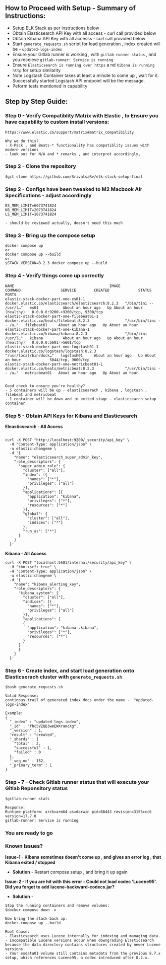 ## How to Proceed with Setup - Summary of Instructions:
- Setup ELK Stack as per instructions below
- Obtain Elasticsearch API Key with all access - curl call provided below
- Obtain Kibana API Key with all accesss - curl call provided below
- Start `generate_requests.sh` script for load generation , index created will be - `updated-logs-index`
- Ensure your Gitlab runner is working , with `gitlab-runner status` , and you receieve `gitlab-runner: Service is running`
- Ensure `Elasticsearch is running over https` a nd `Kibana is running http` for setup similarity
- Note Logstash Container takes at least a minute to come up , wait for it. Successfully started Logstash API endpoint will be the message.
- Peform tests mentioned in capability 
 

## Step by Step Guide:

### Step 0 - Verify Compatiblity Matrix with Elastic , to Ensure you have capability to custom install versions:
```
https://www.elastic.co/support/matrix#matrix_compatibility

Why we do this? 
- X-Pack , and Beats-* functionality has compatiblity issues with modern versions 
- look out for N/A and * remarks , and interpret accordingly, 
```

### Step 2 - Clone the repository
```
$git clone https://github.com/SrivatsaRv/elk-stack-setup-final
```

### Step 2 - Configs have been tweaked to M2 Macbook Air Specifications - adjust accordingly
```
ES_MEM_LIMIT=6073741824
KB_MEM_LIMIT=2073741824
LS_MEM_LIMIT=1073741824

- should be reviewed actually, doesn't need this much
```

### Step 3 - Bring up the compose setup
```
docker compose up 
or
docker compose up --build
or
$STACK_VERSION=8.2.3 docker compose up --build
```


### Step 4 - Verify things come up correctly 
```
NAME                                           IMAGE                                                 COMMAND                  SERVICE        CREATED             STATUS                       PORTS
elastic-stack-docker-part-one-es01-1           docker.elastic.co/elasticsearch/elasticsearch:8.2.3   "/bin/tini -- /usr/l…"   es01           About an hour ago   Up About an hour (healthy)   0.0.0.0:9200->9200/tcp, 9300/tcp
elastic-stack-docker-part-one-filebeat01-1     docker.elastic.co/beats/filebeat:8.2.3                "/usr/bin/tini -- /u…"   filebeat01     About an hour ago   Up About an hour             
elastic-stack-docker-part-one-kibana-1         docker.elastic.co/kibana/kibana:8.2.3                 "/bin/tini -- /usr/l…"   kibana         About an hour ago   Up About an hour (healthy)   0.0.0.0:5601->5601/tcp
elastic-stack-docker-part-one-logstash01-1     docker.elastic.co/logstash/logstash:8.2.3             "/usr/local/bin/dock…"   logstash01     About an hour ago   Up About an hour             5044/tcp, 9600/tcp
elastic-stack-docker-part-one-metricbeat01-1   docker.elastic.co/beats/metricbeat:8.2.3              "/usr/bin/tini -- /u…"   metricbeat01   About an hour ago   Up About an hour             


Good check to ensure you're healthy?
- 5 containers will be up - elasticsearach , kibana , logstash , filebeat and metricbeat
- 1 container will be down and in exited stage - elasticsearch setup container
```

### Step 5 - Obtain API Keys for Kibana and Elasticsearch
**Eleasticsearch - All Access**
```

curl -X POST "http://localhost:9200/_security/api_key" \
  -H "Content-Type: application/json" \
  -u elastic:changeme \
  -d '{
    "name": "elasticsearch_super_admin_key",
    "role_descriptors": {
      "super_admin_role": {
        "cluster": ["all"],
        "index": [{
          "names": ["*"],
          "privileges": ["all"]
        }],
        "applications": [{
          "application": "kibana",
          "privileges": ["*"],
          "resources": ["*"]
        }],
        "global": { 
          "cluster": ["all"],
          "indices": ["*"]
        },
        "run_as": ["*"]
      }
    }
  }'
```

**Kibana - All Access**
```
curl -X POST "localhost:5601/internal/security/api_key" \
  -H "kbn-xsrf: true" \
  -H "Content-Type: application/json" \
  -u elastic:changeme \
  -d '{
    "name": "kibana_alerting_key",
    "role_descriptors": {
      "kibana_system": {
        "cluster": ["all"],
        "indices": [{
          "names": ["*"],
          "privileges": ["all"]
        }],
        "applications": [
        {
          "application": "kibana-.kibana",
          "privileges": ["*"],
          "resources": ["*"]
        }
      ]
      }
    }
  }'
```

### Step 6 - Create index, and start load generation onto Elasticserach cluster with  `generate_requests.sh`
```
$bash generate_requests.sh

Valid Response:
continous trail of generated index docs under the name -  "updated-logs-index"

Example:
{
  "_index" : "updated-logs-index",
  "_id" : "fhc5VZQB3weEWXrancXg",
  "_version" : 1,
  "result" : "created",
  "_shards" : {
    "total" : 2,
    "successful" : 1,
    "failed" : 0
  },
  "_seq_no" : 152,
  "_primary_term" : 1
}

```

### Step - 7 - Check Gitlab runner status that will execute your Gitlab Reponsitory status
```
$gitlab-runner stats

Response:
Runtime platform: arch=arm64 os=darwin pid=68443 revision=3153ccc6 version=17.7.0
gitlab-runner: Service is running
```

### You are ready to go 



### Known Issues?
**Issue-1 - Kibana sometimes doesn't come up , and gives an error log , that Kibana exited / stopped**
- **Solution** - Restart compose setup , and bring it up again


**Issue-2 - If you are hit with this error - Could not load codec 'Lucene95'. Did you forget to add lucene-backward-codecs.jar?** 
- **Solution** - 
```
Stop the running containers and remove volumes:
$docker-compose down -v

Now bring the stack back up:
docker-compose up --build

Root Cause:
- Elasticsearch uses Lucene internally for indexing and managing data.
- Incompatible Lucene versions occur when downgrading Elasticsearch because the data directory contains structures created by newer Lucene versions.
- Your esdata01 volume still contains metadata from the previous 8.7.x setup, which references Lucene95, a codec introduced after 8.2.x.

```


